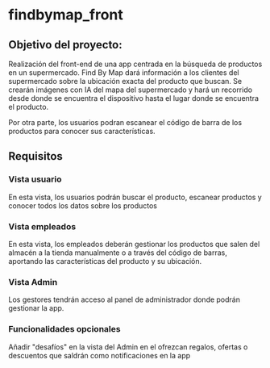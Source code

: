# findbymap_front
## Objetivo del proyecto:
Realización del front-end de una app centrada en la búsqueda de productos en un supermercado. Find By Map dará información a los clientes del supermercado sobre la ubicación exacta del producto que buscan. Se crearán imágenes con IA del mapa del supermercado y hará un recorrido desde donde se encuentra el dispositivo hasta el lugar donde se encuentra el producto. 

Por otra parte, los usuarios podran escanear el código de barra de los productos para conocer sus características. 

## Requisitos
### Vista usuario
En esta vista, los usuarios podrán buscar el producto, escanear productos y conocer todos los datos sobre los productos

### Vista empleados
En esta vista, los empleados deberán gestionar los productos que salen del almacén a la tienda manualmente o a través del código de barras, aportando las características del producto y su ubicación.

### Vista Admin
Los gestores tendrán acceso al panel de administrador donde podrán gestionar la app.

### Funcionalidades opcionales
Añadir "desafíos" en la vista del Admin en el ofrezcan regalos, ofertas o descuentos que saldrán como notificaciones en la app